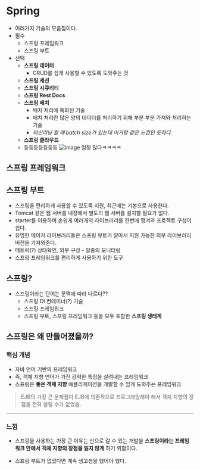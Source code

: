 # Spring
* 여러가지 기술의 모음집이다.
* 필수
	* 스프링 프레임워크
	* 스프링 부트
* 선택
	* **스프링 데이터**
		* CRUD를 쉽게 사용할 수 있도록 도와주는 것
	* **스프링 세션**
	* **스프링 시큐리티**
	* **스프링 Rest Docs**
	* **스프링 배치**
		* 배치 처리에 특화된 기술
		* 배치 처리란 많은 양의 데이터를 처리하기 위해 부분 부분 가져와 처리하는 기술
		* *머신러닝 할 때  batch size가 있는데 이거랑 같은 느낌인 듯하다.*
	* **스프링 클라우드**
	* 등등등등등등등
![image](https://user-images.githubusercontent.com/39082893/104318670-0cafdb80-5523-11eb-8a1f-1c519b47ee22.png)
엄청 많다ㅋㅋㅋㅋ

## 스프링 프레임워크


## 스프링 부트
* 스프링을 편리하게 사용할 수 있도록 지원, 최근에는 기본으로 사용한다.
* Tomcat 같은 웹 서버를 내장해서 별도의 웹 서버를 설치할 필요가 없다.
* starter를 이용하여 손쉽게 여러개의 라이브러리를 한번에 땡겨와 프로젝트 구성이 쉽다.
* 유명한 메이저 라이브러리들은 스프링 부트가 알아서 지원 가능한 외부 라이브러리 버전을 가져와준다.
* 메트릭(?) 상태확인, 외부 구성 - 일종의 모니터링
* 스프링 프레임워크를 편리하게 사용하기 위한 도구

## 스프링?
* 스프링이라는 단어는 문맥에 따라 다르다??
	* 스프링 DI 컨테이너(?) 기술
	* 스프링 프레임워크
	* 스프링 부트, 스프링 프레임워크 등을 모두 포함한 **스프링 생태계**

## 스프링은 왜 만들어졌을까?

### 핵심 개념
* 자바 언어 기반의 프레임워크
* 즉, 객체 지향 언어가 가진 강력한 특징을 살려내는 프레임워크
* 스프링은 **좋은 객체 지향** 애플리케이션을 개발할 수 있게 도와주는 프레임워크

> EJB의 가장 큰 문제점이 EJB에 의존적으로 프로그래밍해야 해서 객체 지향의 장점을 전혀 살릴 수가 없었음.
___
### 느낌
* 스프링을 사용하는 가장 큰 이유는 산으로 갈 수 있는 개발을 
**스프링이라는 프레임워크 안에서** 
**객체 지향의 장점을 잃지 않게** 
하기 위함이다.

* 스프링 부트가 없었다면 계속 생고생을 했어야 했다.
